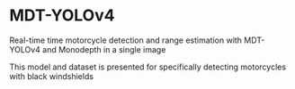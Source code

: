 # MDT-YOLOv4
Real-time time motorcycle detection and range estimation with MDT-YOLOv4 and Monodepth in a single image 

This model and dataset is presented for specifically detecting motorcycles with black windshields
